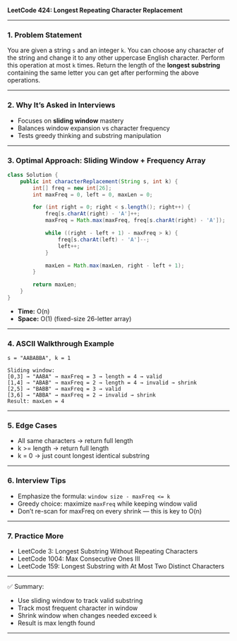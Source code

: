 **LeetCode 424: Longest Repeating Character Replacement**

---

### 1. Problem Statement

You are given a string `s` and an integer `k`. You can choose any character of the string and change it to any other uppercase English character. Perform this operation at most `k` times. Return the length of the **longest substring** containing the same letter you can get after performing the above operations.

---

### 2. Why It’s Asked in Interviews

- Focuses on **sliding window** mastery
- Balances window expansion vs character frequency
- Tests greedy thinking and substring manipulation

---

### 3. Optimal Approach: Sliding Window + Frequency Array

```java
class Solution {
    public int characterReplacement(String s, int k) {
        int[] freq = new int[26];
        int maxFreq = 0, left = 0, maxLen = 0;

        for (int right = 0; right < s.length(); right++) {
            freq[s.charAt(right) - 'A']++;
            maxFreq = Math.max(maxFreq, freq[s.charAt(right) - 'A']);

            while ((right - left + 1) - maxFreq > k) {
                freq[s.charAt(left) - 'A']--;
                left++;
            }

            maxLen = Math.max(maxLen, right - left + 1);
        }

        return maxLen;
    }
}
```

- **Time:** O(n)
- **Space:** O(1) (fixed-size 26-letter array)

---

### 4. ASCII Walkthrough Example

```
s = "AABABBA", k = 1

Sliding window:
[0,3] → "AABA" → maxFreq = 3 → length = 4 → valid
[1,4] → "ABAB" → maxFreq = 2 → length = 4 → invalid → shrink
[2,5] → "BABB" → maxFreq = 3 → valid
[3,6] → "ABBA" → maxFreq = 2 → invalid → shrink
Result: maxLen = 4
```

---

### 5. Edge Cases

- All same characters → return full length
- k >= length → return full length
- k = 0 → just count longest identical substring

---

### 6. Interview Tips

- Emphasize the formula: `window size - maxFreq <= k`
- Greedy choice: maximize `maxFreq` while keeping window valid
- Don’t re-scan for maxFreq on every shrink — this is key to O(n)

---

### 7. Practice More

- LeetCode 3: Longest Substring Without Repeating Characters
- LeetCode 1004: Max Consecutive Ones III
- LeetCode 159: Longest Substring with At Most Two Distinct Characters

---

✅ Summary:

- Use sliding window to track valid substring
- Track most frequent character in window
- Shrink window when changes needed exceed `k`
- Result is max length found

---

